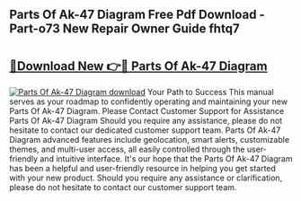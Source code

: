 ## Parts Of Ak-47 Diagram Free Pdf Download - Part-o73 New Repair Owner Guide fhtq7

# <h2><a href="http://dflaj14.blite.top/?on=Parts+Of+Ak-47+Diagram">🔗Download New 👉🔴 Parts Of Ak-47 Diagram</a></h2>

[![Parts Of Ak-47 Diagram download](https://i.imgur.com/lujVjoI.png)](http://dflaj14.blite.top/?on=Parts+Of+Ak-47+Diagram)
Your Path to Success This manual serves as your roadmap to confidently operating and maintaining your new Parts Of Ak-47 Diagram. Please Contact Customer Support for Assistance Parts Of Ak-47 Diagram Should you require any assistance, please do not hesitate to contact our dedicated customer support team. Parts Of Ak-47 Diagram advanced features include geolocation, smart alerts, customizable themes, and multi-user access, all easily controlled through the user-friendly and intuitive interface. It's our hope that the Parts Of Ak-47 Diagram has been a helpful and user-friendly resource in helping you get started with your new product. Should you require any assistance or clarification, please do not hesitate to contact our customer support team.
